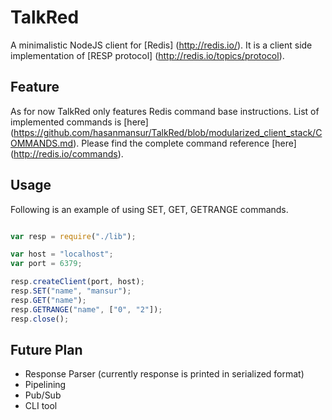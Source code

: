 # TalkRed
A minimalistic NodeJS client for [Redis] (http://redis.io/). It is a client side implementation of [RESP protocol] (http://redis.io/topics/protocol).

Feature
-------
As for now TalkRed only features Redis command base instructions.
List of implemented commands is [here] (https://github.com/hasanmansur/TalkRed/blob/modularized_client_stack/COMMANDS.md).
Please find the complete command reference [here] (http://redis.io/commands).


Usage
-----
Following is an example of using SET, GET, GETRANGE commands. 

```javascript

var resp = require("./lib");

var host = "localhost";
var port = 6379;

resp.createClient(port, host);
resp.SET("name", "mansur");
resp.GET("name");
resp.GETRANGE("name", ["0", "2"]);
resp.close();
```

Future Plan
-----------
* Response Parser (currently response is printed in serialized format)
* Pipelining
* Pub/Sub
* CLI tool
